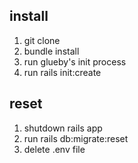 ## install

1. git clone
2. bundle install
3. run glueby's init process
4. run rails init:create

## reset
1. shutdown rails app
2. run rails db:migrate:reset
3. delete .env file